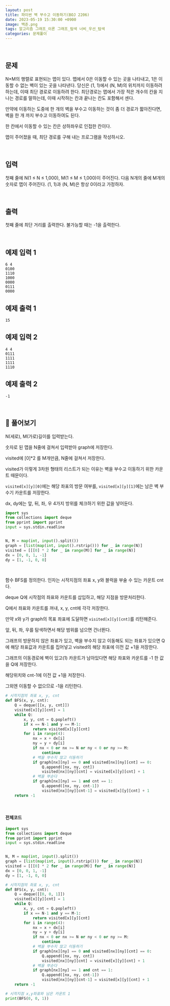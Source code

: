 ```yaml
---
layout: post
title: 파이썬 벽 부수고 이동하기(BOJ 2206)
date: 2023-05-19 15:30:00 +0900
image: 백준.png
tags: 알고리즘 그래프_이론 그래프_탐색 너비_우선_탐색
categories: 문제풀이
---
```


<br>

## 문제

N×M의 행렬로 표현되는 맵이 있다. 맵에서 0은 이동할 수 있는 곳을 나타내고, 1은 이동할 수 없는 벽이 있는 곳을 나타낸다. 당신은 (1, 1)에서 (N, M)의 위치까지 이동하려 하는데, 이때 최단 경로로 이동하려 한다. 최단경로는 맵에서 가장 적은 개수의 칸을 지나는 경로를 말하는데, 이때 시작하는 칸과 끝나는 칸도 포함해서 센다.

만약에 이동하는 도중에 한 개의 벽을 부수고 이동하는 것이 좀 더 경로가 짧아진다면, 벽을 한 개 까지 부수고 이동하여도 된다.

한 칸에서 이동할 수 있는 칸은 상하좌우로 인접한 칸이다.

맵이 주어졌을 때, 최단 경로를 구해 내는 프로그램을 작성하시오.

<br>

## 입력

첫째 줄에 N(1 ≤ N ≤ 1,000), M(1 ≤ M ≤ 1,000)이 주어진다. 다음 N개의 줄에 M개의 숫자로 맵이 주어진다. (1, 1)과 (N, M)은 항상 0이라고 가정하자.

<br>

## 출력

첫째 줄에 최단 거리를 출력한다. 불가능할 때는 -1을 출력한다.

<br>

## 예제 입력 1 

```
6 4
0100
1110
1000
0000
0111
0000
```

## 예제 출력 1 

```
15
```

## 예제 입력 2 

```
4 4
0111
1111
1111
1110
```

## 예제 출력 2 

```
-1
```

<br>

## 📝 풀어보기 

N(세로), M(가로)길이를 입력받는다.

숫자로 된 맵을 N줄에 걸쳐서 입력받아 graph에 저장한다.

visited에 [0]*2 를 M개만큼, N줄에 걸쳐서 저장한다.

visited가 이렇게 3차원 형태의 리스트가 되는 이유는 벽을 부수고 이동하기 위한 카운트 때문이다.

`visited[x][y][0]`에는 해당 좌표의 방문 여부를, `visited[x][y][1]`에는 남은 벽 부수기 카운트를 저장한다.

dx, dy에는 앞, 뒤, 좌, 우 4가지 방위를 체크하기 위한 값을 넣어둔다.

``` python
import sys
from collections import deque
from pprint import pprint
input = sys.stdin.readline


N, M = map(int, input().split())
graph = [list(map(int, input().rstrip())) for _ in range(N)]
visited = [[[0] * 2 for _ in range(M)] for _ in range(N)]
dx = [0, 0, 1, -1]
dy = [1, -1, 0, 0]
```

<br>

함수 BFS를 정의한다. 인자는 시작지점의 좌표 x, y와 블럭을 부술 수 있는 카운트 cnt다.

deque Q에 시작점의 좌표와 카운트를 삽입하고, 해당 지점을 방문처리한다.

Q에서 좌표와 카운트를 꺼내, x, y, cnt에 각각 저장한다.

만약 x와 y가 graph의 목표 좌표에 도달하면 `visited[x][y][cnt]`를 리턴해준다.

앞, 뒤, 좌, 우를 탐색하면서 해당 범위를 넘으면 건너뛴다.

그래프의 방문하지 않은 좌표가 있고, 벽을 부수지 않고 이동해도 되는 좌표가 있으면 Q에 해당 좌표값과 카운트를 집어넣고 visited의 해당 좌표에 이전 값 +1을 저장한다.

그래프의 이동경로에 벽이 있고(1) 카운트가 남아있다면 해당 좌표와 카운트를 -1 한 값을 Q에 저장한다.

해당위치와 cnt-1에 이전 값 +1을 저장한다.

그외엔 이동할 수 없으므로 -1을 리턴한다.  

``` python
# 시작지점의 좌표 x, y, cnt
def BFS(x, y, cnt):
    Q = deque([[x, y, cnt]])
    visited[x][y][cnt] = 1
    while Q:
        x, y, cnt = Q.popleft()
        if x == N-1 and y == M-1:
            return visited[x][y][cnt]
        for i in range(4):
            nx = x + dx[i]
            ny = y + dy[i]
            if nx < 0 or nx >= N or ny < 0 or ny >= M:
                continue
            # 벽을 부수지 않고 이동하기
            if graph[nx][ny] == 0 and visited[nx][ny][cnt] == 0:
                Q.append([nx, ny, cnt])
                visited[nx][ny][cnt] = visited[x][y][cnt] + 1
            # 벽을 부순다
            if graph[nx][ny] == 1 and cnt == 1:
                Q.append([nx, ny, cnt-1])
                visited[nx][ny][cnt-1] = visited[x][y][cnt] + 1
    return -1


```

<br>

#### 전체코드

``` python
import sys
from collections import deque
from pprint import pprint
input = sys.stdin.readline


N, M = map(int, input().split())
graph = [list(map(int, input().rstrip())) for _ in range(N)]
visited = [[[0] * 2 for _ in range(M)] for _ in range(N)]
dx = [0, 0, 1, -1]
dy = [1, -1, 0, 0]

# 시작지점의 좌표 x, y, cnt
def BFS(x, y, cnt):
    Q = deque([[0, 0, 1]])
    visited[x][y][cnt] = 1
    while Q:
        x, y, cnt = Q.popleft()
        if x == N-1 and y == M-1:
            return visited[x][y][cnt]
        for i in range(4):
            nx = x + dx[i]
            ny = y + dy[i]
            if nx < 0 or nx >= N or ny < 0 or ny >= M:
                continue
            # 벽을 부수지 않고 이동하기
            if graph[nx][ny] == 0 and visited[nx][ny][cnt] == 0:
                Q.append([nx, ny, cnt])
                visited[nx][ny][cnt] = visited[x][y][cnt] + 1
            # 벽을 부순다
            if graph[nx][ny] == 1 and cnt == 1:
                Q.append([nx, ny, cnt-1])
                visited[nx][ny][cnt-1] = visited[x][y][cnt] + 1
    return -1

# 시작지점 x,y좌표와 남은 카운트 1
print(BFS(0, 0, 1))
```

<br>



